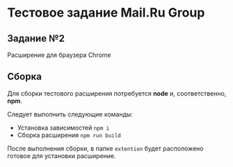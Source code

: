 # Тестовое задание Mail.Ru Group
## Задание №2
Расширение для браузера Chrome

## Сборка
Для сборки тестового расширения потребуется **node** и, соответственно, **npm**.

Следует выполнить следующие команды:
 - Установка зависимостей ```npm i```
 - Сборка расширения ```npm run build```
 
После выполнения сборки, в папке ```extention``` будет расположено готовое для установки расширение.
